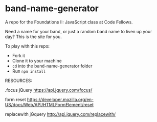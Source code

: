 # band-name-generator

A repo for the Foundations II: JavaScript class at Code Fellows.

Need a name for your band, or just a random band name to liven up your day? This is the site for you.

To play with this repo:
- Fork it
- Clone it to your machine
- ```cd``` into the band-name-generator folder
- Run ```npm install```

RESOURCES:

.focus jQuery
https://api.jquery.com/focus/

form reset
https://developer.mozilla.org/en-US/docs/Web/API/HTMLFormElement/reset

replacewith jGquery
http://api.jquery.com/replacewith/
